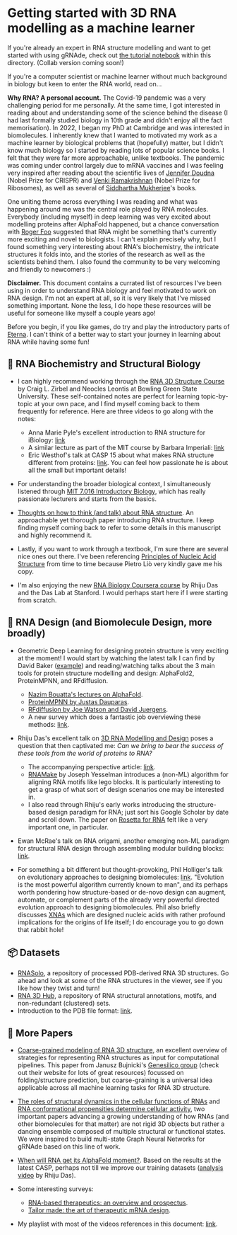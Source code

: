 # Getting started with 3D RNA modelling as a machine learner

If you're already an expert in RNA structure modelling and want to get started with using gRNAde, check out [the tutorial notebook](tutorial.ipynb) within this directory. (Collab version coming soon!)

If you're a computer scientist or machine learner without much background in biology but keen to enter the RNA world, read on...

**Why RNA? A personal account.**
The Covid-19 pandemic was a very challenging period for me personally. 
At the same time, I got interested in reading about and understanding some of the science behind the disease (I had last formally studied biology in 10th grade and didn't enjoy all the fact memorisation).
In 2022, I began my PhD at Cambridge and was interested in biomolecules.
I inherently knew that I wanted to motivated my work as a machine learner by biological problems that (hopefully) matter, but I didn't know much biology so I started by reading lots of popular science books. I felt that they were far more approachable, unlike textbooks.
The pandemic was coming under control largely due to mRNA vaccines and I was feeling very inspired after reading about the scientific lives of [Jennifer Doudna](https://en.wikipedia.org/wiki/The_Code_Breaker) (Nobel Prize for CRISPR) and [Venki Ramakrishnan](https://www.google.co.uk/books/edition/Gene_Machine/sRVsDwAAQBAJ?hl=en) (Nobel Prize for Ribosomes), as well as several of [Siddhartha Mukherjee](https://en.wikipedia.org/wiki/Siddhartha_Mukherjee)'s books.

One uniting theme across everything I was reading and what was happening around me was the central role played by RNA molecules.
Everybody (including myself) in deep learning was very excited about modelling proteins after AlphaFold happened, but a chance conversation with [Roger Foo](https://www.foo-lab.sg/) suggested that RNA might be something that's currently more exciting and novel to biologists. 
I can't explain precisely why, but I found something very interesting about RNA's biochemistry, the intricate structures it folds into, and the stories of the research as well as the scientists behind them. I also found the community to be very welcoming and friendly to newcomers :)

**Disclaimer.**
This document contains a currated list of resources I've been using in order to understand RNA biology and feel motivated to work on RNA design.
I'm not an expert at all, so it is very likely that I've missed something important.
None the less, I do hope these resources will be useful for someone like myself a couple years ago!

Before you begin, if you like games, do try and play the introductory parts of [Eterna](https://eternagame.org/). I can't think of a better way to start your journey in learning about RNA while having some fun!



## 🧬 RNA Biochemistry and Structural Biology

- I can highly recommend working through the [RNA 3D Structure Course](http://tinyurl.com/RNA3DStructure) by Craig L. Zirbel and Neocles Leontis at Bowling Green State University. These self-contained notes are perfect for learning topic-by-topic at your own pace, and I find myself coming back to them frequently for reference. Here are three videos to go along with the notes:
  - Anna Marie Pyle's excellent introduction to RNA structure for iBiology: [link](https://youtu.be/WCrlm18KQ48?si=mrpkgiuKg9SRu8VF)
  - A similar lecture as part of the MIT course by Barbara Imperiali: [link](https://www.youtube.com/watch?v=s1MoBTEcVYY&list=PL3xCprBkQzoneWGiypX1QOtq7lORKE-YN&index=5&t=10s&pp=gAQBiAQB)
  - Eric Westhof's talk at CASP 15 about what makes RNA structure different from proteins: [link](https://www.youtube.com/watch?v=oVaABC2oTs0). You can feel how passionate he is about all the small but important details!

- For understanding the broader biological context, I simultaneously listened through [MIT 7.016 Introductory Biology](https://www.youtube.com/playlist?list=PLUl4u3cNGP63LmSVIVzy584-ZbjbJ-Y63), which has really passionate lecturers and starts from the basics.

- [Thoughts on how to think (and talk) about RNA structure](https://www.pnas.org/doi/full/10.1073/pnas.2112677119). An approachable yet thorough paper introducing RNA structure. I keep finding myself coming back to refer to some details in this manuscript and highly recommend it.

- Lastly, if you want to work through a textbook, I'm sure there are several nice ones out there. I've been referencing [Principles of Nucleic Acid Structure](https://link.springer.com/book/10.1007/978-1-4612-5190-3) from time to time because Pietro Liò very kindly gave me his copy.

- I'm also enjoying the new [RNA Biology Coursera course](https://www.coursera.org/learn/rna-biology/) by Rhiju Das and the Das Lab at Stanford. I would perhaps start here if I were starting from scratch.



## 🎨 RNA Design (and Biomolecule Design, more broadly)

- Geometric Deep Learning for designing protein structure is very exciting at the moment! I would start by watching the latest talk I can find by David Baker ([example](https://www.youtube.com/watch?v=XI85Gh9YXS8)) and reading/watching talks about the 3 main tools for protein structure modelling and design: AlphaFold2, ProteinMPNN, and RFdiffusion.
    - [Nazim Bouatta's lectures on AlphaFold](https://cmsa.fas.harvard.edu/event/protein-folding/).
    - [ProteinMPNN by Justas Dauparas](https://www.youtube.com/watch?v=aVQQuoToTJA).
    - [RFdiffusion by Joe Watson and David Juergens](https://www.youtube.com/watch?v=wIHwHDt2NoI).
    - A new survey which does a fantastic job overviewing these methods: [link](https://arxiv.org/abs/2310.09685).
 
- Rhiju Das's excellent talk on [3D RNA Modelling and Design](https://youtu.be/2V09ne503V0?si=eqdiKTsk90oovSzB) poses a question that then captivated me: *Can we bring to bear the success of these tools from the world of proteins to RNA?*
    - The accompanying perspective article: [link](https://www.nature.com/articles/s41592-021-01132-4).
    - [RNAMake](https://www.nature.com/articles/s41565-019-0517-8) by Joseph Yesselman introduces a (non-ML) algorithm for aligning RNA motifs like lego blocks. It is particularly interesting to get a grasp of what sort of design scenarios one may be interested in.
    - I also read through Rhiju's early works introducing the structure-based design paradigm for RNA; just sort his Google Scholar by date and scroll down. The paper on [Rosetta for RNA](https://www.nature.com/articles/nmeth.1433) felt like a very important one, in particular.
 
- Ewan McRae's talk on RNA origami, another emerging non-ML paradigm for structural RNA design through assembling modular building blocks: [link](https://www.youtube.com/watch?v=nzrBUXfvwf4).

- For something a bit different but thought-provoking, Phil Holliger's talk on evolutionary approaches to designing biomolecules: [link](https://youtu.be/a4v1IbK475s?si=ud1LXCb4-1E1OpkA). "Evolution is the most powerful algorithm currently known to man", and its perhaps worth pondering how structure-based or de-novo design can augment, automate, or complement parts of the already very powerful directed evolution approach to designing biomolecules. Phil also briefly discusses [XNAs](https://en.wikipedia.org/wiki/Xeno_nucleic_acid) which are designed nucleic acids with rather profound implications for the origins of life itself; I do encourage you to go down that rabbit hole!



## 📦 Datasets

- [RNASolo](https://rnasolo.cs.put.poznan.pl/), a repository of processed PDB-derived RNA 3D structures. Go ahead and look at some of the RNA structures in the viewer, see if you like how they twist and turn!
- [RNA 3D Hub](http://rna.bgsu.edu/rna3dhub/), a repository of RNA structural annotations, motifs, and non-redundant (clustered) sets.
- Introduction to the PDB file format: [link](https://www.cgl.ucsf.edu/chimera/docs/UsersGuide/tutorials/pdbintro.html).



## 📝 More Papers

- [Coarse-grained modeling of RNA 3D structure](https://www.sciencedirect.com/science/article/pii/S1046202316301050), an excellent overview of strategies for representing RNA structures as input for computational pipelines. This paper from Janusz Bujnicki's [Genesilico group](https://genesilico.pl/) (check out their website for lots of great resources) focussed on folding/structure prediction, but coarse-graining is a universal idea applicable across all machine learning tasks for RNA 3D structure.


- [The roles of structural dynamics in the cellular functions of RNAs](https://www.nature.com/articles/s41580-019-0136-0) and [RNA conformational propensities determine cellular activity](https://www.nature.com/articles/s41586-023-06080-x), two important papers advancing a growing understanding of how RNAs (and other biomolecules for that matter) are not rigid 3D objects but rather a dancing ensemble composed of multiple structural or functional states. We were inspired to build multi-state Graph Neural Networks for gRNAde based on this line of work.

- [When will RNA get its AlphaFold moment?](https://academic.oup.com/nar/article/51/18/9522/7272628). Based on the results at the latest CASP, perhaps not till we improve our training datasets ([analysis video](https://www.youtube.com/watch?v=oe-w1Xx1p1g) by Rhiju Das).

- Some interesting surveys:
  - [RNA-based therapeutics: an overview and prospectus](https://www.nature.com/articles/s41419-022-05075-2).
  - [Tailor made: the art of therapeutic mRNA design](https://www.nature.com/articles/s41573-023-00827-x).

- My playlist with most of the videos references in this document: [link](https://youtube.com/playlist?list=PL3xCprBkQzoneWGiypX1QOtq7lORKE-YN&si=US_-b6pBhAWe5ziP).

